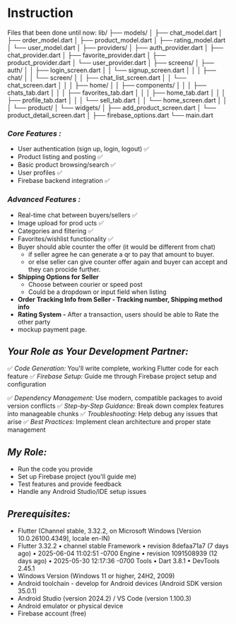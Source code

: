 # Instruction

Files that been done until now:
lib/
├── models/
│   ├── chat_model.dart
│   ├── order_model.dart
│   ├── product_model.dart
│   ├── rating_model.dart
│   └── user_model.dart
│
├── providers/
│   ├── auth_provider.dart
│   ├── chat_provider.dart
│   ├── favorite_provider.dart
│   ├── product_provider.dart
│   └── user_provider.dart
│
├── screens/
│   ├── auth/
│   │   ├── login_screen.dart
│   │   └── signup_screen.dart
│   │
│   ├── chat/
│   │   └── screen/
│   │       ├── chat_list_screen.dart
│   │       └── chat_screen.dart
│   │
│   ├── home/
│   │   ├── components/
│   │   │   ├── chats_tab.dart
│   │   │   ├── favorites_tab.dart
│   │   │   ├── home_tab.dart
│   │   │   ├── profile_tab.dart
│   │   │   └── sell_tab.dart
│   │   └── home_screen.dart
│   │
│   └── product/
│       └── widgets/
│           ├── add_product_screen.dart
│           └── product_detail_screen.dart
│
├── firebase_options.dart
└── main.dart


### *Core Features :*

- User authentication (sign up, login, logout)  ✅
- Product listing and posting ✅
- Basic product browsing/search ✅
- User profiles ✅
- Firebase backend integration ✅

### *Advanced Features  :*

- Real-time chat between buyers/sellers ✅
- Image upload for prod ucts ✅
- Categories and filtering  ✅
- Favorites/wishlist functionality ✅
- Buyer should able counter the offer (it would be different from chat) 
  - if seller agree he can generate a qr to pay that amount to buyer.
  - or else seller can give counter offer again and buyer can accept and they can procide further.
- **Shipping Options for Seller**
  - Choose between courier or speed post
  - Could be a dropdown or input field when listing
- **Order Tracking Info from Seller - Tracking number, Shipping method info**
- **Rating System -** After a transaction, users should be able to Rate the other party
- mockup payment page. 

## *Your Role as Your Development Partner:*

✅ *Code Generation:* You'll write complete, working Flutter code for each feature
✅ *Firebase Setup:* Guide me through Firebase project setup and configuration

✅ *Dependency Management:* Use modern, compatible packages to avoid version conflicts
✅ *Step-by-Step Guidance:* Break down complex features into manageable chunks
✅ *Troubleshooting:* Help debug any issues that arise
✅ *Best Practices:* Implement clean architecture and proper state management

## *My Role:*

- Run the code you provide
- Set up Firebase project (you'll guide me)
- Test features and provide feedback
- Handle any Android Studio/IDE setup issues



## *Prerequisites:*

- Flutter (Channel stable, 3.32.2, on Microsoft Windows [Version 10.0.26100.4349], locale en-IN)
- Flutter 3.32.2 • channel stable
Framework • revision 8defaa71a7 (7 days ago) • 2025-06-04 11:02:51 -0700
Engine • revision 1091508939 (12 days ago) • 2025-05-30 12:17:36 -0700
Tools • Dart 3.8.1 • DevTools 2.45.1
- Windows Version (Windows 11 or higher, 24H2, 2009)
- Android toolchain - develop for Android devices (Android SDK version 35.0.1)
- Android Studio (version 2024.2) /  VS Code (version 1.100.3)
- Android emulator or physical device
- Firebase account (free)


